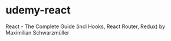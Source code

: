 # udemy-react
React - The Complete Guide (incl Hooks, React Router, Redux) by Maximilian Schwarzmüller
